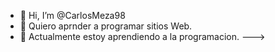 - 👋 Hi, I’m @CarlosMeza98
- 👀 Quiero aprnder a programar sitios Web.
- 🌱 Actualmente estoy aprendiendo a la programacion.
--->
